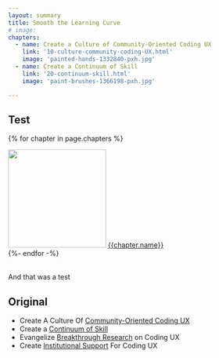 ```yaml
---
layout: summary
title: Smooth the Learning Curve
# image:
chapters:
  - name: Create a Culture of Community-Oriented Coding UX
    link: '10-culture-community-coding-UX.html'
    image: 'painted-hands-1332840-pxh.jpg'
  - name: Create a Continuum of Skill
    link: '20-continuum-skill.html'
    image: 'paint-brushes-1366198-pxh.jpg'

---
```

## Test


{% for chapter in page.chapters %}
<article><img src="{{'/assets/images/' | append:  chapter.image | relative_url }}"  style= "width: 200px; height: auto;">
<a href="{{ chapter.link }}">{{chapter.name}}</a>
</article>
{%- endfor -%}

<br/>And that was a test

## Original

- Create A Culture Of [Community-Oriented Coding UX](10-culture-community-coding-UX.html)
- Create a [Continuum of Skill](20-continuum-skill.html)
- Evangelize [Breakthrough Research](30-evangelize-research.html) on Coding UX
- Create [Institutional Support](40-institutional-support) For Coding UX
